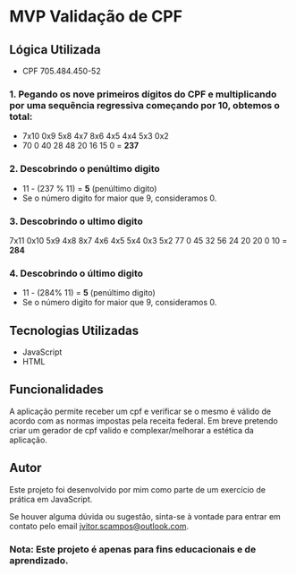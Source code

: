 # MVP Validação de CPF 

  
## Lógica Utilizada
* CPF  705.484.450-52

###  1. Pegando os nove primeiros dígitos do CPF e multiplicando por uma sequência regressiva começando por 10, obtemos o total:
* 7x10 0x9 5x8 4x7 8x6 4x5 4x4 5x3 0x2
* 70 0 40 28 48 20 16 15 0 = **237**

### 2. Descobrindo o penúltimo digito
*  11 - (237 % 11) = **5** (penúltimo digito)
* Se o número digito for maior que 9, consideramos 0.

###  3. Descobrindo o ultimo digito 
7x11 0x10 5x9 4x8 8x7 4x6 4x5 5x4 0x3 5x2
77    0   45  32  56  24  20  20   0  10 = **284**

### 4. Descobrindo o último digito
*  11 - (284% 11) = **5** (penúltimo digito)
* Se o número digito for maior que 9, consideramos 0.

 ## Tecnologias Utilizadas
 * JavaScript
 * HTML
 
 ## Funcionalidades
 A aplicação permite receber um cpf e verificar se o mesmo é válido de acordo com as normas impostas pela receita federal. Em breve pretendo criar um gerador de cpf valido e complexar/melhorar a estética da aplicação.

## Autor
Este projeto foi desenvolvido por mim como parte de um exercício de prática em JavaScript.

Se houver alguma dúvida ou sugestão, sinta-se à vontade para entrar em contato pelo email [jvitor.scampos@outlook.com](mailto:jvitor.scampos@outlook.com).

### Nota: Este projeto é apenas para fins educacionais e de aprendizado.